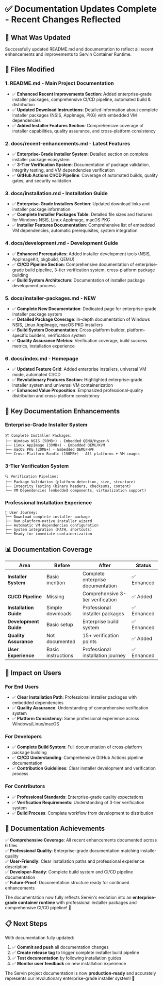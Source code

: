# ✅ Documentation Updates Complete - Recent Changes Reflected

## 🎯 What Was Updated

Successfully updated README.md and documentation to reflect all recent enhancements and improvements to Servin Container Runtime.

## 📝 Files Modified

### **1. README.md - Main Project Documentation**
- ✅ **Enhanced Recent Improvements Section**: Added enterprise-grade installer packages, comprehensive CI/CD pipeline, automated build & distribution
- ✅ **Updated Download Instructions**: Detailed information about complete installer packages (NSIS, AppImage, PKG) with embedded VM dependencies
- ✅ **Added Installer Features Section**: Comprehensive coverage of installer capabilities, quality assurance, and cross-platform consistency

### **2. docs/recent-enhancements.md - Latest Features**
- ✅ **Enterprise-Grade Installer System**: Detailed section on complete installer package ecosystem
- ✅ **3-Tier Verification System**: Documentation of package validation, integrity testing, and VM dependencies verification
- ✅ **GitHub Actions CI/CD Pipeline**: Coverage of automated builds, quality gates, and security validation

### **3. docs/installation.md - Installation Guide**
- ✅ **Enterprise-Grade Installers Section**: Updated download links and installer package information
- ✅ **Complete Installer Packages Table**: Detailed file sizes and features for Windows NSIS, Linux AppImage, macOS PKG
- ✅ **Installer Features Documentation**: Comprehensive list of embedded VM dependencies, automatic prerequisites, system integration

### **4. docs/development.md - Development Guide**
- ✅ **Enhanced Prerequisites**: Added installer development tools (NSIS, AppImageKit, pkgbuild, QEMU)
- ✅ **CI/CD Pipeline Section**: Comprehensive documentation of enterprise-grade build pipeline, 3-tier verification system, cross-platform package building
- ✅ **Build System Architecture**: Documentation of installer package development process

### **5. docs/installer-packages.md - NEW**
- ✅ **Complete New Documentation**: Dedicated page for enterprise-grade installer package system
- ✅ **Detailed Package Coverage**: In-depth documentation of Windows NSIS, Linux AppImage, macOS PKG installers
- ✅ **Build System Documentation**: Cross-platform builder, platform-specific builders, verification system
- ✅ **Quality Assurance Metrics**: Verification coverage, build success metrics, installation experience

### **6. docs/index.md - Homepage**
- ✅ **Updated Feature Grid**: Added enterprise installers, universal VM mode, automated CI/CD
- ✅ **Revolutionary Features Section**: Highlighted enterprise-grade installer system and universal VM containerization
- ✅ **Enhanced Value Proposition**: Emphasized professional-quality distribution and cross-platform consistency

## 🎯 Key Documentation Enhancements

### **Enterprise-Grade Installer System**
```
📦 Complete Installer Packages:
├── Windows NSIS (50MB+) - Embedded QEMU/Hyper-V
├── Linux AppImage (30MB+) - Embedded QEMU/KVM  
├── macOS PKG (20MB+) - Embedded QEMU/HVF
└── Cross-Platform Bundle (150MB+) - All platforms + VM images
```

### **3-Tier Verification System**
```
🔍 Verification Pipeline:
├── Package Validation (platform detection, size, structure)
├── Integrity Testing (binary headers, checksums, content)
└── VM Dependencies (embedded components, virtualization support)
```

### **Professional Installation Experience**
```
🎯 User Journey:
├── Download complete installer package
├── Run platform-native installer wizard
├── Automatic VM dependencies configuration
├── System integration (PATH, shortcuts)
└── Ready for immediate containerization
```

## 📊 Documentation Coverage

| Area | Before | After | Status |
|------|--------|-------|---------|
| **Installer System** | Basic mention | Complete enterprise documentation | ✅ Enhanced |
| **CI/CD Pipeline** | Missing | Comprehensive 3-tier verification | ✅ Added |
| **Installation Guide** | Simple downloads | Professional installer packages | ✅ Enhanced |
| **Development Guide** | Basic setup | Enterprise build system | ✅ Enhanced |
| **Quality Assurance** | Not documented | 15+ verification points | ✅ Added |
| **User Experience** | Basic instructions | Professional installation journey | ✅ Enhanced |

## 🚀 Impact on Users

### **For End Users**
- ✅ **Clear Installation Path**: Professional installer packages with embedded dependencies
- ✅ **Quality Assurance**: Understanding of comprehensive verification system
- ✅ **Platform Consistency**: Same professional experience across Windows/Linux/macOS

### **For Developers**
- ✅ **Complete Build System**: Full documentation of cross-platform package building
- ✅ **CI/CD Understanding**: Comprehensive GitHub Actions pipeline documentation
- ✅ **Contribution Guidelines**: Clear installer development and verification process

### **For Contributors**
- ✅ **Professional Standards**: Enterprise-grade quality expectations
- ✅ **Verification Requirements**: Understanding of 3-tier verification system
- ✅ **Build Process**: Complete workflow from development to distribution

## 🎉 Documentation Achievements

✅ **Comprehensive Coverage**: All recent enhancements documented across 6 files  
✅ **Professional Quality**: Enterprise-grade documentation matching installer quality  
✅ **User-Friendly**: Clear installation paths and professional experience description  
✅ **Developer-Ready**: Complete build system and CI/CD pipeline documentation  
✅ **Future-Proof**: Documentation structure ready for continued enhancements  

The documentation now fully reflects Servin's evolution into an **enterprise-grade container runtime** with professional installer packages and comprehensive CI/CD pipeline! 🚀

## 📋 Next Steps

With documentation fully updated:
1. ✅ **Commit and push** all documentation changes
2. ✅ **Create release tag** to trigger complete installer build pipeline
3. ✅ **Test documentation** by following installation guides
4. ✅ **Monitor user feedback** on new installation experience

The Servin project documentation is now **production-ready** and accurately represents our revolutionary enterprise-grade installer system! 🎯